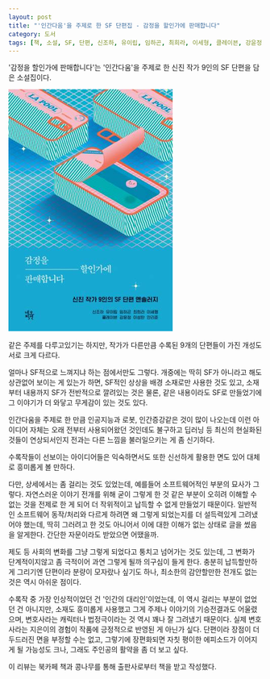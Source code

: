 ```yaml
---
layout: post
title: "'인간다움'을 주제로 한 SF 단편집 - 감정을 할인가에 판매합니다"
category: 도서
tags: [책, 소설, SF, 단편, 신조하, 유이립, 임하곤, 최희라, 이세형, 클레이븐, 강윤정, 이성탄, 안리준, 네오픽션, 네오픽션 ON, 북카페 책과 콩나무, 서평]
---
```


'감정을 할인가에 판매합니다'는
'인간다움'을 주제로 한 신진 작가 9인의 SF 단편을 담은 소설집이다.

![표지](/images/emotions-on-sale-book-h480.jpg)

같은 주제를 다루고있기는 하지만,
작가가 다른만큼 수록된 9개의 단편들이 가진 개성도 서로 크게 다르다.

얼마나 SF적으로 느껴지냐 하는 점에서만도 그렇다.
개중에는 딱히 SF가 아니라고 해도 상관없어 보이는 게 있는가 하면,
SF적인 상상을 배경 소재로만 사용한 것도 있고,
소재부터 내용까지 SF가 전반적으로 깔려있는 것은 물론,
같은 내용이라도 SF로 만들었기에 그 이야기가 더 와닿고 무게감이 있는 것도 있다.

인간다움을 주제로 한 만큼 인공지능과 로봇, 인간증강같은 것이 많이 나오는데
이런 아이디어 자체는 오래 전부터 사용되어왔던 것인데도 불구하고
딥러닝 등 최신의 현실화된 것들이 연상되서인지
전과는 다른 느낌을 불러일으키는 게 좀 신기하다.

수록작들이 선보이는 아이디어들은
익숙하면서도 또한 신선하게 활용한 면도 있어
대체로 흥미롭게 볼 만하다.

다만, 상세에서는 좀 걸리는 것도 있었는데,
예를들어 소프트웨어적인 부분의 묘사가 그렇다.
자연스러운 이야기 전개를 위해 굳이 그렇게 한 것 같은 부분이
오히려 이해할 수 없는 것을 전제로 한 게 되어 더 작위적이고 납득할 수 없게 만들었기 때문이다.
일반적인 소프트웨어 동작/처리와 다르게 하려면 왜 그렇게 되었는지를 더 설득력있게 그려냈어야 했는데,
딱히 그러려고 한 것도 아니어서 이에 대한 이해가 없는 상태로 글을 썼음을 알게한다.
간단한 자문이라도 받았으면 어땠을까.

제도 등 사회의 변화를 그냥 그렇게 되었다고 퉁치고 넘어가는 것도 있는데,
그 변화가 단계적이지않고 좀 극적이어
과연 그렇게 될까 의구심이 들게 한다.
충분히 납득할만하게 그리기엔 단편이라 분량이 모자랐나 싶기도 하나,
최소한의 감안할만한 전개도 없는 것은 역시 아쉬운 점이다.

수록작 중 가장 인상적이었던 건 '인간의 대리인'이었는데,
이 역시 걸리는 부분이 없었던 건 아니지만,
소재도 흥미롭게 사용했고
그게 주제나 이야기의 기승전결과도 어울렸으며,
변호사라는 캐릭터나 법정극이라는 것 역시 꽤나 잘 그려냈기 때문이다.
실제 변호사라는 지은이의 경험이 작품에 긍정적으로 반영된 게 아닌가 싶다.
단편이라 장점이 더 두드러진 면을 부정할 수는 없고,
그렇기에 장편화되면 자칫 평이한 에피소드가 이어지게 될 가능성도 크나,
그래도 주인공의 활약을 좀 더 보고 싶다.



<div class="im im-info">
이 리뷰는 북카페 책과 콩나무를 통해 출판사로부터 책을 받고 작성했다.
</div>

